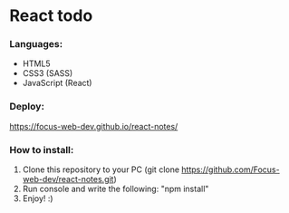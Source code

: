 # React todo
### Languages:
* HTML5
* CSS3 (SASS)
* JavaScript (React)
### Deploy:
https://focus-web-dev.github.io/react-notes/
### How to install:
1. Clone this repository to your PC (git clone https://github.com/Focus-web-dev/react-notes.git) 
2. Run console and write the following: "npm install"
3. Enjoy! :)
